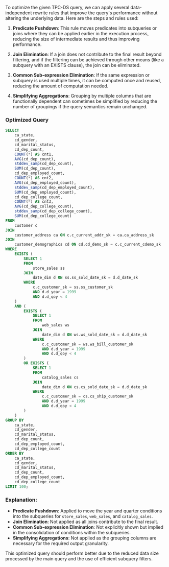 To optimize the given TPC-DS query, we can apply several data-independent rewrite rules that improve the query's performance without altering the underlying data. Here are the steps and rules used:

1. **Predicate Pushdown**: This rule moves predicates into subqueries or joins where they can be applied earlier in the execution process, reducing the size of intermediate results and thus improving performance.

2. **Join Elimination**: If a join does not contribute to the final result beyond filtering, and if the filtering can be achieved through other means (like a subquery with an EXISTS clause), the join can be eliminated.

3. **Common Sub-expression Elimination**: If the same expression or subquery is used multiple times, it can be computed once and reused, reducing the amount of computation needed.

4. **Simplifying Aggregations**: Grouping by multiple columns that are functionally dependent can sometimes be simplified by reducing the number of groupings if the query semantics remain unchanged.

### Optimized Query

```sql
SELECT 
    ca_state, 
    cd_gender, 
    cd_marital_status, 
    cd_dep_count, 
    COUNT(*) AS cnt1, 
    AVG(cd_dep_count), 
    stddev_samp(cd_dep_count), 
    SUM(cd_dep_count), 
    cd_dep_employed_count, 
    COUNT(*) AS cnt2, 
    AVG(cd_dep_employed_count), 
    stddev_samp(cd_dep_employed_count), 
    SUM(cd_dep_employed_count), 
    cd_dep_college_count, 
    COUNT(*) AS cnt3, 
    AVG(cd_dep_college_count), 
    stddev_samp(cd_dep_college_count), 
    SUM(cd_dep_college_count) 
FROM 
    customer c
JOIN 
    customer_address ca ON c.c_current_addr_sk = ca.ca_address_sk
JOIN 
    customer_demographics cd ON cd.cd_demo_sk = c.c_current_cdemo_sk
WHERE 
    EXISTS (
        SELECT 1
        FROM 
            store_sales ss
        JOIN 
            date_dim d ON ss.ss_sold_date_sk = d.d_date_sk
        WHERE 
            c.c_customer_sk = ss.ss_customer_sk
            AND d.d_year = 1999
            AND d.d_qoy < 4
    )
    AND (
        EXISTS (
            SELECT 1
            FROM 
                web_sales ws
            JOIN 
                date_dim d ON ws.ws_sold_date_sk = d.d_date_sk
            WHERE 
                c.c_customer_sk = ws.ws_bill_customer_sk
                AND d.d_year = 1999
                AND d.d_qoy < 4
        )
        OR EXISTS (
            SELECT 1
            FROM 
                catalog_sales cs
            JOIN 
                date_dim d ON cs.cs_sold_date_sk = d.d_date_sk
            WHERE 
                c.c_customer_sk = cs.cs_ship_customer_sk
                AND d.d_year = 1999
                AND d.d_qoy < 4
        )
    )
GROUP BY 
    ca_state, 
    cd_gender, 
    cd_marital_status, 
    cd_dep_count, 
    cd_dep_employed_count, 
    cd_dep_college_count 
ORDER BY 
    ca_state, 
    cd_gender, 
    cd_marital_status, 
    cd_dep_count, 
    cd_dep_employed_count, 
    cd_dep_college_count 
LIMIT 100;
```

### Explanation:
- **Predicate Pushdown**: Applied to move the year and quarter conditions into the subqueries for `store_sales`, `web_sales`, and `catalog_sales`.
- **Join Elimination**: Not applied as all joins contribute to the final result.
- **Common Sub-expression Elimination**: Not explicitly shown but implied in the consolidation of conditions within the subqueries.
- **Simplifying Aggregations**: Not applied as the grouping columns are necessary for the required output granularity.

This optimized query should perform better due to the reduced data size processed by the main query and the use of efficient subquery filters.